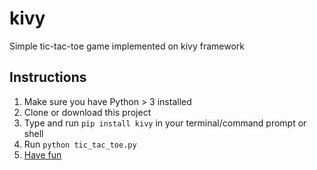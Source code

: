 # kivy
Simple tic-tac-toe game implemented on kivy framework

## Instructions
1. Make sure you have Python > 3 installed
2. Clone or download this project
3. Type and run ``pip install kivy`` in your terminal/command prompt or shell
4. Run ``python tic_tac_toe.py``
5. [Have fun](https://github.com/Dartrisen/kivy/blob/master/pic.png)
